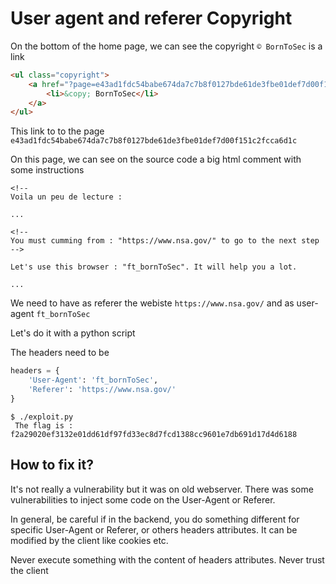 # User agent and referer Copyright

On the bottom of the home page, we can see the copyright `© BornToSec` is a link

```html
<ul class="copyright">
	<a href="?page=e43ad1fdc54babe674da7c7b8f0127bde61de3fbe01def7d00f151c2fcca6d1c">
        <li>&copy; BornToSec</li>
    </a>
</ul>
```

This link to to the page `e43ad1fdc54babe674da7c7b8f0127bde61de3fbe01def7d00f151c2fcca6d1c`

On this page, we can see on the source code a big html comment with some instructions

```
<!--
Voila un peu de lecture :

...

<!--
You must cumming from : "https://www.nsa.gov/" to go to the next step
-->

Let's use this browser : "ft_bornToSec". It will help you a lot.

...

```

We need to have as referer the webiste `https://www.nsa.gov/` and as user-agent `ft_bornToSec`

Let's do it with a python script

The headers need to be 

```py
headers = {
    'User-Agent': 'ft_bornToSec',
    'Referer': 'https://www.nsa.gov/'
}
```

```
$ ./exploit.py 
 The flag is : f2a29020ef3132e01dd61df97fd33ec8d7fcd1388cc9601e7db691d17d4d6188
```

## How to fix it?

It's not really a vulnerability but it was on old webserver. There was some vulnerabilities to inject some code on the User-Agent or Referer.

In general, be careful if in the backend, you do something different for specific User-Agent or Referer, or others headers attributes. It can be modified by the client like cookies etc.

Never execute something with the content of headers attributes. Never trust the client
